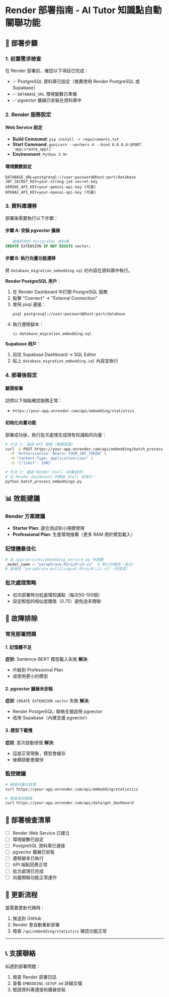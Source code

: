 # Render 部署指南 - AI Tutor 知識點自動關聯功能

## 🚀 部署步驟

### 1. 前置需求檢查

在 Render 部署前，確認以下項目已完成：

- ✅ PostgreSQL 資料庫已設定（推薦使用 Render PostgreSQL 或 Supabase）
- ✅ `DATABASE_URL` 環境變數已準備
- ✅ pgvector 擴展已安裝在資料庫中

### 2. Render 服務設定

#### Web Service 設定
- **Build Command**: `pip install -r requirements.txt`
- **Start Command**: `gunicorn --workers 4 --bind 0.0.0.0:$PORT 'app:create_app()'`
- **Environment**: `Python 3.9+`

#### 環境變數設定
```
DATABASE_URL=postgresql://user:password@host:port/database
JWT_SECRET_KEY=your-strong-jwt-secret-key
GEMINI_API_KEY=your-gemini-api-key (可選)
OPENAI_API_KEY=your-openai-api-key (可選)
```

### 3. 資料庫遷移

部署後需要執行以下步驟：

#### 步驟 A: 安裝 pgvector 擴展
```sql
-- 連接到你的 PostgreSQL 資料庫
CREATE EXTENSION IF NOT EXISTS vector;
```

#### 步驟 B: 執行向量功能遷移
將 `database_migration_embedding.sql` 的內容在資料庫中執行。

**Render PostgreSQL 用戶**：
1. 在 Render Dashboard 中打開 PostgreSQL 服務
2. 點擊 "Connect" → "External Connection"
3. 使用 psql 連接：
   ```bash
   psql postgresql://user:password@host:port/database
   ```
4. 執行遷移腳本：
   ```sql
   \i database_migration_embedding.sql
   ```

**Supabase 用戶**：
1. 前往 Supabase Dashboard → SQL Editor
2. 貼上 `database_migration_embedding.sql` 內容並執行

### 4. 部署後設定

#### 驗證部署
訪問以下端點確認服務正常：
- `https://your-app.onrender.com/api/embedding/statistics`

#### 初始化向量功能
部署成功後，執行批次處理生成現有知識點的向量：

```bash
# 方法 1: 通過 API 端點（需要認證）
curl -X POST https://your-app.onrender.com/api/embedding/batch_process \
  -H "Authorization: Bearer YOUR_JWT_TOKEN" \
  -H "Content-Type: application/json" \
  -d '{"limit": 100}'

# 方法 2: 通過 Render Shell（如果啟用）
# 在 Render Dashboard 中開啟 Shell 並執行：
python batch_process_embeddings.py
```

## 📊 效能建議

### Render 方案建議
- **Starter Plan**: 適合測試和小規模使用
- **Professional Plan**: 生產環境推薦（更多 RAM 用於模型載入）

### 記憶體最佳化
```python
# 在 app/services/embedding_service.py 中調整
_model_name = "paraphrase-MiniLM-L6-v2"  # 較小的模型（英文）
# 或保持 "paraphrase-multilingual-MiniLM-L12-v2"（多語言）
```

### 批次處理策略
- 初次部署時分批處理知識點（每次50-100個）
- 設定較低的相似度閾值（0.75）避免過多關聯

## 🔧 故障排除

### 常見部署問題

#### 1. 記憶體不足
**症狀**: Sentence-BERT 模型載入失敗
**解決**: 
- 升級到 Professional Plan
- 或使用更小的模型

#### 2. pgvector 擴展未安裝
**症狀**: `CREATE EXTENSION vector` 失敗
**解決**: 
- Render PostgreSQL: 聯絡支援啟用 pgvector
- 改用 Supabase（內建支援 pgvector）

#### 3. 模型下載慢
**症狀**: 首次啟動很慢
**解決**: 
- 這是正常現象，模型會緩存
- 後續啟動會變快

### 監控建議

```bash
# 檢查向量化狀態
curl https://your-app.onrender.com/api/embedding/statistics

# 檢查系統健康
curl https://your-app.onrender.com/api/data/get_dashboard
```

## 🎯 部署檢查清單

- [ ] Render Web Service 已建立
- [ ] 環境變數已設定
- [ ] PostgreSQL 資料庫已連接
- [ ] pgvector 擴展已安裝
- [ ] 遷移腳本已執行
- [ ] API 端點回應正常
- [ ] 批次處理已完成
- [ ] 向量關聯功能正常運作

## 🔄 更新流程

當需要更新代碼時：
1. 推送到 GitHub
2. Render 會自動重新部署
3. 檢查 `/api/embedding/statistics` 確認功能正常

---

## 📞 支援聯絡

如遇到部署問題：
1. 檢查 Render 部署日誌
2. 查看 `EMBEDDING_SETUP.md` 詳細文檔
3. 驗證資料庫連接和擴展安裝